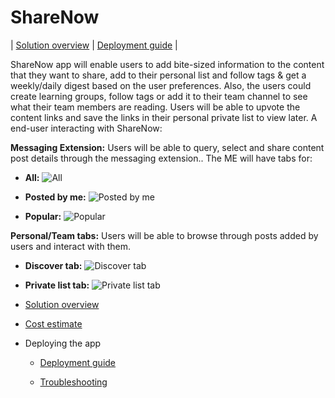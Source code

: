 # ShareNow

| [Solution overview](/wiki/Solution-Overview.md) | [Deployment guide](/wiki/Deployment-guide.md) |

ShareNow app will enable users  to add bite-sized information to the content that they want to share, add to their personal list and follow tags & get a weekly/daily digest based on the user preferences. Also, the users could create learning groups, follow tags or add it to their team channel to see what their team members are reading.
Users will be able to upvote the content links and save the links in their personal private list to view later.
A end-user interacting with ShareNow:

**Messaging Extension:** Users will be able to query, select and share content post details through the messaging extension.. The ME will have tabs for:	
- **All:**
![All](/wiki/images/All.png)
  
- **Posted by me:**
![Posted by me](/wiki/images/Posted_By_Me.png)

- **Popular:**
![Popular	](/wiki/images/Popular.png)

**Personal/Team tabs:** Users will be able to browse through posts added by users and interact with them.
- **Discover tab:**
![Discover tab](/wiki/images/DiscoverTab.png)

- **Private list tab:**
![Private list tab](/wiki/images/PrivateListTab.png) 

- [Solution overview](https://github.com/OfficeDev/microsoft-teams-apps-sharenow/wiki/Solution-Overview)  

- [Cost estimate](https://github.com/OfficeDev/microsoft-teams-apps-sharenow/wiki/Cost-estimate)  

- Deploying the app 

    - [Deployment guide](https://github.com/OfficeDev/microsoft-teams-apps-sharenow/wiki/Deployment-guide) 

    - [Troubleshooting](https://github.com/OfficeDev/microsoft-teams-apps-sharenow/wiki/Troubleshooting)